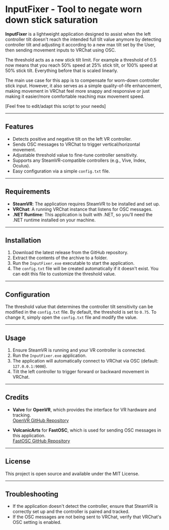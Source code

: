 # InputFixer - Tool to negate worn down stick saturation
**InputFixer** is a lightweight application designed to assist when the left controller tilt doesn't reach the intended full tilt value anymore by detecting controller tilt and adjusting it according to a new max tilt set by the User, then sending movement inputs to VRChat using OSC.

The threshold acts as a new stick tilt limit.
For example a threshold of 0.5 now means that you reach 50% speed at 25% stick tilt, or 100% speed at 50% stick tilt. Everything before that is scaled linearly.

The main use case for this app is to compensate for worn-down controller stick input. However, it also serves as a simple quality-of-life enhancement, making movement in VRChat feel more snappy and responsive or just making it easier/more comfortable reaching max movement speed.

[Feel free to edit/adapt this script to your needs]

---

## Features
- Detects positive and negative tilt on the left VR controller.
- Sends OSC messages to VRChat to trigger vertical/horizontal movement.
- Adjustable threshold value to fine-tune controller sensitivity.
- Supports any SteamVR-compatible controllers (e.g., Vive, Index, Oculus).
- Easy configuration via a simple `config.txt` file.

---

## Requirements
- **SteamVR**: The application requires SteamVR to be installed and set up.
- **VRChat**: A running VRChat instance that listens for OSC messages.
- **.NET Runtime**: This application is built with .NET, so you’ll need the .NET runtime installed on your machine.

---

## Installation
1. Download the latest release from the GitHub repository.
2. Extract the contents of the archive to a folder.
3. Run the `InputFixer.exe` executable to start the application.
4. The `config.txt` file will be created automatically if it doesn't exist. You can edit this file to customize the threshold value.

---

## Configuration
The threshold value that determines the controller tilt sensitivity can be modified in the `config.txt` file. By default, the threshold is set to `0.75`. To change it, simply open the `config.txt` file and modify the value.

---


## Usage
1. Ensure SteamVR is running and your VR controller is connected.
2. Run the `InputFixer.exe` application.
3. The application will automatically connect to VRChat via OSC (default: `127.0.0.1:9000`).
4. Tilt the left controller to trigger forward or backward movement in VRChat.

---

## Credits
- **Valve** for **OpenVR**, which provides the interface for VR hardware and tracking.  
  [OpenVR GitHub Repository](https://github.com/ValveSoftware/openvr)
  
- **VolcanicArts** for **FastOSC**, which is used for sending OSC messages in this application.  
  [FastOSC GitHub Repository](https://github.com/VolcanicArts/FastOSC)

---

## License
This project is open source and available under the MIT License.

---

## Troubleshooting
- If the application doesn't detect the controller, ensure that SteamVR is correctly set up and the controller is paired and tracked.
- If the OSC messages are not being sent to VRChat, verify that VRChat's OSC setting is enabled.
